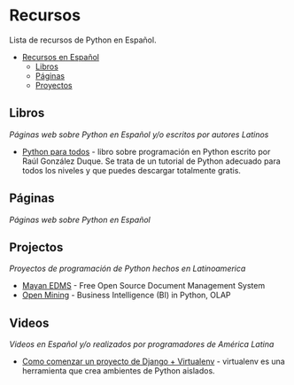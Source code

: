 # Recursos

Lista de recursos de Python en Español.

- [Recursos en Español](#recursos)
    - [Libros](#libros)
    - [Páginas](#páginas)
    - [Proyectos](#proyectos)

## Libros

*Páginas web sobre Python en Español y/o escritos por autores Latinos*

* [Python para todos](http://mundogeek.net/tutorial-python/) - libro sobre programación en Python escrito por Raúl González Duque. Se trata de un tutorial de Python adecuado para todos los niveles y que puedes descargar totalmente gratis.

## Páginas

*Páginas web sobre Python en Español*

## Projectos

*Proyectos de programación de Python hechos en Latinoamerica*

* [Mayan EDMS](https://github.com/mayan-edms/mayan-edms) - Free Open Source Document Management System
* [Open Mining](https://github.com/avelino/mining) -  Business Intelligence (BI) in Python, OLAP

## Videos

*Videos en Español y/o realizados por programadores de América Latina*

* [Como comenzar un proyecto de Django + Virtualenv](https://www.youtube.com/watch?v=U-WS3n5cDUo) - virtualenv es una herramienta que crea ambientes de Python aislados.
